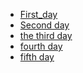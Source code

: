 - [First_day](https://gumirus.github.io/marathon_5_days-5_projects/)
- [Second day](https://gumirus.github.io/Second-day/)
- [the third day]()
- [fourth day]()
- [fifth day]()
